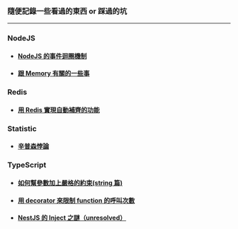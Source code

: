 ### 隨便記錄一些看過的東西 or 踩過的坑

---

### NodeJS

- #### [NodeJS 的事件迴圈機制](./nodejs/event-loop/note.md)

- #### [跟 Memory 有關的一些事](./nodejs/memory/note.md)

### Redis

- #### [用 Redis 實現自動補齊的功能](./redis/auto-complete/note.md)

### Statistic

- #### [辛普森悖論](./statistic/simpson-paradox/note.md)

### TypeScript

- #### [如何幫參數加上嚴格的約束(string 篇)](./typescript/parameter-constraint/note.md)

- #### [用 decorator 來限制 function 的呼叫次數](./typescript/decorator-once/note.md)

- #### [NestJS 的 Inject 之謎（unresolved）](./typescript/injection-of-nest/note.md)
